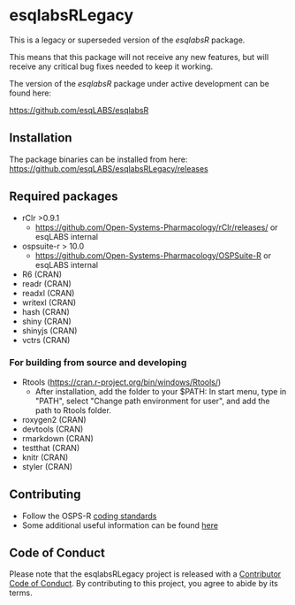 # esqlabsRLegacy

This is a legacy or superseded version of the *esqlabsR* package.

This means that this package will not receive any new features, but will receive any critical bug fixes needed to keep it working.

The version of the *esqlabsR* package under active development can be found here:

<https://github.com/esqLABS/esqlabsR>

<!-- badges: start -->
  
<!-- badges: end -->

## Installation

The package binaries can be installed from here:
<https://github.com/esqLABS/esqlabsRLegacy/releases>

## Required packages

- rClr >0.9.1
  - https://github.com/Open-Systems-Pharmacology/rClr/releases/ or esqLABS internal
- ospsuite-r > 10.0
  - https://github.com/Open-Systems-Pharmacology/OSPSuite-R or esqLABS internal
- R6 (CRAN)
- readr (CRAN)
- readxl (CRAN)
- writexl (CRAN)
- hash (CRAN)
- shiny (CRAN)
- shinyjs (CRAN)
- vctrs (CRAN)

### For building from source and developing

- Rtools (https://cran.r-project.org/bin/windows/Rtools/)
  - After installation, add the folder to your $PATH: In start menu, type in "PATH", select "Change path environment for user", and add the path to Rtools folder.
- roxygen2 (CRAN)
- devtools (CRAN)
- rmarkdown (CRAN)
- testthat (CRAN)
- knitr (CRAN)
- styler (CRAN)

## Contributing

- Follow the OSPS-R [coding standards](https://github.com/Open-Systems-Pharmacology/Suite/blob/develop/CODING_STANDARDS_R.md)
- Some additional useful information can be found [here](https://github.com/Open-Systems-Pharmacology/OSPSuite-R/wiki/Developer-How-To's)

## Code of Conduct

  Please note that the esqlabsRLegacy project is released with a [Contributor Code of Conduct](https://contributor-covenant.org/version/2/0/CODE_OF_CONDUCT.html). By contributing to this project, you agree to abide by its terms.
